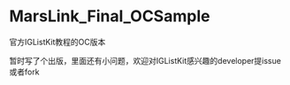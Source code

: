 # MarsLink_Final_OCSample
官方IGListKit教程的OC版本

暂时写了个出版，里面还有小问题，欢迎对IGListKit感兴趣的developer提issue或者fork
